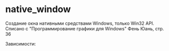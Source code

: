 
# native_window

Создание окна нативными средствами Windows, только Win32 API.  
Списано с "Программирование графики для Windows" Фень Юань, стр. 36  
  
Зависимости:  
